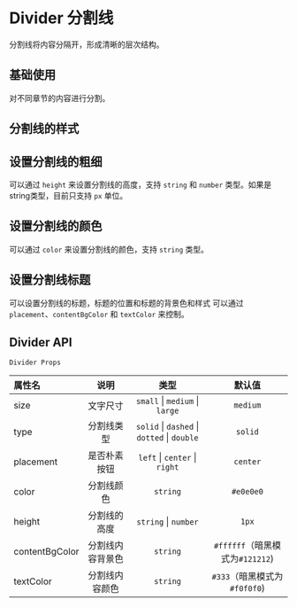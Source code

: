 # Divider 分割线
分割线将内容分隔开，形成清晰的层次结构。

## 基础使用
对不同章节的内容进行分割。
<demo src="./demos/divider-base.vue"></demo>

## 分割线的样式
<demo src="./demos/divider-type.vue"></demo>

## 设置分割线的粗细
可以通过 `height` 来设置分割线的高度，支持 `string` 和 `number` 类型。如果是string类型，目前只支持 `px` 单位。

## 设置分割线的颜色
可以通过 `color` 来设置分割线的颜色，支持 `string` 类型。

## 设置分割线标题
可以设置分割线的标题，标题的位置和标题的背景色和样式
可以通过 `placement`、`contentBgColor` 和 `textColor` 来控制。

## Divider API
`Divider Props`

| 属性名 | 说明 | 类型 | 默认值 |
|:-------|:------------:|:------:|:-------:|
| size | 文字尺寸 | `small` \| `medium` \| `large` | `medium` |
| type | 分割线类型 | `solid` \| `dashed` \| `dotted` \| `double` | `solid` |
| placement | 是否朴素按钮 | `left` \| `center` \| `right` | `center` |
| color | 分割线颜色 | `string` | `#e0e0e0` |
| height | 分割线的高度 | `string` \| `number` | `1px` |
| contentBgColor | 分割线内容背景色 | `string`  | `#ffffff`（暗黑模式为`#121212`) |
| textColor | 分割线内容颜色 | `string`  | `#333`（暗黑模式为`#f0f0f0`) |
